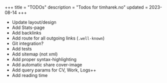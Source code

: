+++
title = "TODOs"
description = "Todos for timharek.no"
updated = 2023-08-14
+++

- Update layout/design
- Add Stats-page
- Add backlinks
- Add route for all outgoing links (`.well-known`)
- Git integration?
- Add tests
- Add sitemap (not xml)
- Add proper syntax-highlighting
- Add automatic share cover-image
- Add query params for CV, Work, Logs++
- Add reading time
